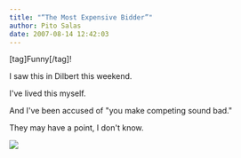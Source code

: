 ```yaml
---
title: "“The Most Expensive Bidder”"
author: Pito Salas
date: 2007-08-14 12:42:03
---
```



[tag]Funny[/tag]!

I saw this in Dilbert this weekend.

I've lived this myself.

And I've been accused of "you make competing sound bad."

They may have a point, I don't know.

[![](https://i0.wp.com/www.unitedmedia.com/comics/dilbert/archive/images/dilbert2007081130942.jpg?w=584)](<http://www.unitedmedia.com/comics/dilbert/archive/dilbert-20070812.html>)


